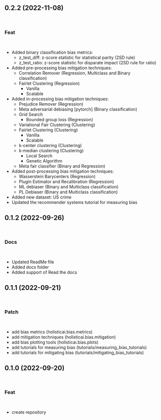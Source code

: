 ## 0.2.2 (2022-11-08)
​
### Feat
​
- Added binary classification bias metrics:
    - z_test_diff: z-score statistic for statistical parity (2SD rule)
    - z_test_ratio: z-score statistic for disparate impact (2SD rule for ratio) 
- Added pre-processing bias mitigation techniques: 
    - Correlation Remover (Regression, Multiclass and Binary classification) 
    - Fairlet Clustering (Regression)
        - Vanilla 
        - Scalable 
- Added in-processing bias mitigation techniques:
    - Prejudice Remover (Regression)
    - Meta adversarial debiasing [pytorch] (Binary classification) 
    - Grid Search
        - Bounded group loss (Regression) 
    - Variational Fair Clustering (Clustering) 
    - Fairlet Clustering (Clustering) 
        - Vanilla 
        - Scalable 
    - k-center clustering (Clustering)
    - k-median clustering (Clustering) 
        - Local Search 
        - Genetic Algorithm 
    - Meta fair classifier (Binary and Regression)
- Added post-processing bias mitigation techniques:  
    - Wasserstein Barycenters (Regression) 
    - Plugin Estimator and Recalibration (Regression) 
    - ML debiaser (Binary and Multiclass classification) 
    - PL Debiaser (Binary and Multiclass classification) 
- Added new dataset: US crime  
- Updated the recommender systems tutorial for measuring bias

## 0.1.2 (2022-09-26)
​
### Docs
​
- Updated ReadMe file
- Added docs folder
- Added support of Read the docs
​
## 0.1.1 (2022-09-21)
​
### Patch
​
- add bias metrics (holisticai.bias.metrics)
- add mitigation techniques (holisticai.bias.mitigation)
- add bias plotting tools (holisticai.bias.plots)
- add tutorials for measuring bias (tutorials/measuring_bias_tutorials)
- add tutorials for mitigating bias (tutorials/mitigating_bias_tutorials)
​
## 0.1.0 (2022-09-20)
​
### Feat
​
- create repository